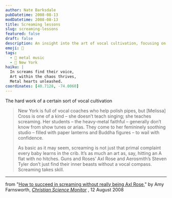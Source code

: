 ```yaml
---
author: Nate Barksdale
pubDatetime: 2008-08-13
modDatetime: 2008-08-13
title: Screaming lessons
slug: screaming-lessons
featured: false
draft: false
description: An insight into the art of vocal cultivation, focusing on the unique craft of screaming taught by vocal coach Melissa Cross in New York.
emoji: 🎤
tags:
  - 🎸 metal music
  - 🗽 New York
haiku: |
  In screams find their voice,  
  Art within the chaos thrives,  
  Metal hearts unleashed.
coordinates: [40.7128, -74.0060]
---
```


The hard work of a certain sort of vocal cultivation

> New York is full of vocal coaches who help polish pipes, but [Melissa] Cross is one of a kind – she doesn’t teach singing; she teaches screaming. Her students – the heavy-metal faithful – generally don’t know from show tunes or arias. They come to her femininely soothing studio – filled with paper lanterns and Buddha figures – to wail with confidence.
>
> As basic as it may seem, screaming is not just that primal complaint every baby learns in the crib. It’s as much an art as, say, hitting an A flat with no hitches. Guns and Roses’ Axl Rose and Aerosmith’s Steven Tyler don’t just find their inner beasts without a vocal compass. Screaming takes skill.

---

from "[How to succeed in screaming without really being Axl Rose](http://features.csmonitor.com/backstory/2008/08/12/qscream/)," by Amy Farnsworth, _[Christian Science Monitor](http://features.csmonitor.com/backstory/2008/08/12/qscream/)_ , 12 August 2008
